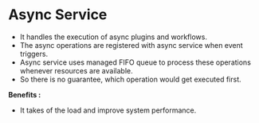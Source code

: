 # Async Service

- It handles the execution of async plugins and workflows.
- The async operations are registered with async service when event triggers.
- Async service uses managed FIFO queue to process these operations whenever resources are available.
- So there is no guarantee, which operation would get executed first.

**Benefits :**
- It takes of the load and improve system performance.
